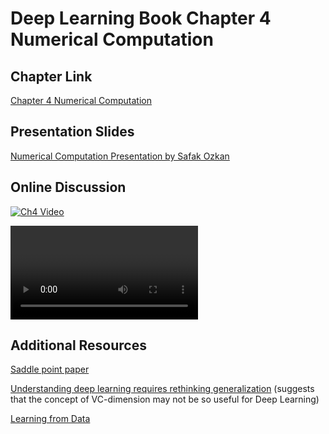# Deep Learning Book Chapter 4 Numerical Computation

## Chapter Link

[Chapter 4 Numerical Computation](http://www.deeplearningbook.org/contents/numerical.html)


## Presentation Slides

[Numerical Computation Presentation by Safak Ozkan](DLB-Numerical_Computation-Ozkan.pdf) 


## Online Discussion


[![Ch4 Video](http://img.youtube.com/vi/Zcfbdqkb0Sw/0.jpg)](https://youtu.be/Zcfbdqkb0Sw)

<VIDEO>https://youtu.be/Zcfbdqkb0Sw</VIDEO>

## Additional Resources

[Saddle point paper](https://arxiv.org/abs/1406.2572)

[Understanding deep learning requires rethinking generalization](https://arxiv.org/abs/1611.03530)
(suggests that the concept of VC-dimension may not be so useful for Deep Learning)

[Learning from Data](https://www.amazon.com/Learning-Data-Yaser-S-Abu-Mostafa/dp/1600490069)



